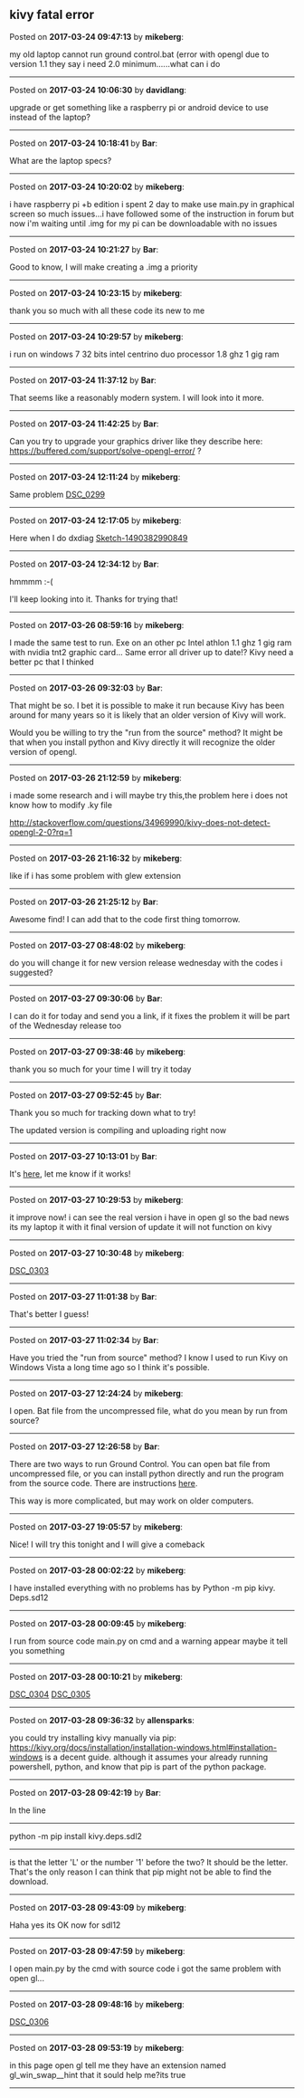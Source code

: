 ## kivy fatal error
Posted on **2017-03-24 09:47:13** by **mikeberg**:

my old laptop cannot run ground control.bat (error with opengl due to version 1.1 they say i need 2.0 minimum......what can i do

---

Posted on **2017-03-24 10:06:30** by **davidlang**:

upgrade or get something like a raspberry pi or android device to use instead of the laptop?

---

Posted on **2017-03-24 10:18:41** by **Bar**:

What are the laptop specs?

---

Posted on **2017-03-24 10:20:02** by **mikeberg**:

i have raspberry pi +b edition i spent 2 day to make use main.py  in graphical screen so much issues...i have followed some of the instruction in forum but now i'm waiting until .img for my pi can be downloadable with no issues

---

Posted on **2017-03-24 10:21:27** by **Bar**:

Good to know, I will make creating a .img a priority

---

Posted on **2017-03-24 10:23:15** by **mikeberg**:

thank you so much with all these code its new to me

---

Posted on **2017-03-24 10:29:57** by **mikeberg**:

i run on windows 7 32 bits intel centrino duo processor 1.8 ghz 1 gig ram

---

Posted on **2017-03-24 11:37:12** by **Bar**:

That seems like a reasonably modern system. I will look into it more.

---

Posted on **2017-03-24 11:42:25** by **Bar**:

Can you try to upgrade your graphics driver like they describe here: https://buffered.com/support/solve-opengl-error/ ?

---

Posted on **2017-03-24 12:11:24** by **mikeberg**:

Same problem  [DSC_0299](/images/ku/kuoh_dsc_0299.jpg.jpg)

---

Posted on **2017-03-24 12:17:05** by **mikeberg**:

Here when I do dxdiag  [Sketch-1490382990849](/images/st/stat_sketch1490382990849.png.jpg)

---

Posted on **2017-03-24 12:34:12** by **Bar**:

hmmmm :-(



I'll keep looking into it. Thanks for trying that!

---

Posted on **2017-03-26 08:59:16** by **mikeberg**:

I made the same test to run. Exe on an other pc Intel athlon 1.1 ghz 1 gig ram with  nvidia tnt2 graphic card... Same error all driver up to date!?  Kivy need a better pc that I thinked

---

Posted on **2017-03-26 09:32:03** by **Bar**:

That might be so. I bet it is possible to make it run because Kivy has been around for many years so it is likely that an older version of Kivy will work.



Would you be willing to try the "run from the source" method? It might be that when you install python and Kivy directly it will recognize the older version of opengl.

---

Posted on **2017-03-26 21:12:59** by **mikeberg**:

i made some research and i will  maybe try this,the problem here  i does not know how to modify .ky file

http://stackoverflow.com/questions/34969990/kivy-does-not-detect-opengl-2-0?rq=1

---

Posted on **2017-03-26 21:16:32** by **mikeberg**:

like if i has some problem with glew extension

---

Posted on **2017-03-26 21:25:12** by **Bar**:

Awesome find! I can add that to the code first thing tomorrow.

---

Posted on **2017-03-27 08:48:02** by **mikeberg**:

do you will change it for new version release wednesday with the codes i suggested?

---

Posted on **2017-03-27 09:30:06** by **Bar**:

I can do it for today and send you a link, if it fixes the problem it will be part of the Wednesday release too

---

Posted on **2017-03-27 09:38:46** by **mikeberg**:

thank you so much for your time I will try it today

---

Posted on **2017-03-27 09:52:45** by **Bar**:

Thank you so much for tracking down what to try!



The updated version is compiling and uploading right now

---

Posted on **2017-03-27 10:13:01** by **Bar**:

It's [here](https://github.com/MaslowCNC/GroundControl/blob/open-gl-issue-take-three/GroundControl-Windows%20Portable-openGL.zip), let me know if it works!

---

Posted on **2017-03-27 10:29:53** by **mikeberg**:

it improve now! i can see the real version i have in open gl so the bad news its my laptop it with it final version of update it will not function on kivy

---

Posted on **2017-03-27 10:30:48** by **mikeberg**:

[DSC_0303](/images/dj/djyn_dsc_0303.jpg.jpg)

---

Posted on **2017-03-27 11:01:38** by **Bar**:

That's better I guess!

---

Posted on **2017-03-27 11:02:34** by **Bar**:

Have you tried the "run from source" method? I know I used to run Kivy on Windows Vista a long time ago so I think it's possible.

---

Posted on **2017-03-27 12:24:24** by **mikeberg**:

I open. Bat file from the uncompressed file, what do you mean by run from source?

---

Posted on **2017-03-27 12:26:58** by **Bar**:

There are two ways to run Ground Control. You can open bat file from uncompressed file, or you can install python directly and run the program from the source code. There are instructions [here](https://github.com/MaslowCNC/GroundControl/wiki/Windows). 



This way is more complicated, but may work on older computers.

---

Posted on **2017-03-27 19:05:57** by **mikeberg**:

Nice! I will try this tonight and I will give a comeback

---

Posted on **2017-03-28 00:02:22** by **mikeberg**:

I have installed everything with no problems has by Python -m pip kivy. Deps.sd12

---

Posted on **2017-03-28 00:09:45** by **mikeberg**:

I run from source code main.py on cmd and a warning appear maybe it tell you something

---

Posted on **2017-03-28 00:10:21** by **mikeberg**:

[DSC_0304](/images/cx/cx2w_dsc_0304.jpg.jpg)  [DSC_0305](/images/ni/nis5_dsc_0305.jpg.jpg)

---

Posted on **2017-03-28 09:36:32** by **allensparks**:

you could try installing kivy manually via pip: https://kivy.org/docs/installation/installation-windows.html#installation-windows is a decent guide. although it assumes your already running powershell, python, and know that pip is part of the python package.

---

Posted on **2017-03-28 09:42:19** by **Bar**:

In the line

---

python -m pip install kivy.deps.sdl2

---



is that the letter 'L' or the number '1' before the two? It should be the letter. That's the only reason I can think that pip might not be able to find the download.

---

Posted on **2017-03-28 09:43:09** by **mikeberg**:

Haha yes its OK now for sdl12

---

Posted on **2017-03-28 09:47:59** by **mikeberg**:

I open main.py by the cmd with source code i got the same problem with open gl...

---

Posted on **2017-03-28 09:48:16** by **mikeberg**:

[DSC_0306](/images/iy/iy8x_dsc_0306.jpg.jpg)

---

Posted on **2017-03-28 09:53:19** by **mikeberg**:

in this page open gl tell me they have an extension  named gl_win_swap__hint that it sould help me?its true

---

